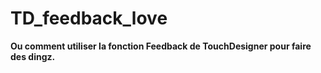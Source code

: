 # TD_feedback_love

**Ou comment utiliser la fonction Feedback de TouchDesigner pour faire des dingz.**